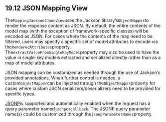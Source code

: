 ## 19.12 JSON Mapping View

The`MappingJackson2JsonView`uses the Jackson library’s`ObjectMapper`to render the response content as JSON. By default, the entire contents of the model map \(with the exception of framework-specific classes\) will be encoded as JSON. For cases where the contents of the map need to be filtered, users may specify a specific set of model attributes to encode via the`RenderedAttributes`property. The`extractValueFromSingleKeyModel`property may also be used to have the value in single-key models extracted and serialized directly rather than as a map of model attributes.

JSON mapping can be customized as needed through the use of Jackson’s provided annotations. When further control is needed, a custom`ObjectMapper`can be injected through the`ObjectMapper`property for cases where custom JSON serializers/deserializers need to be provided for specific types.

[JSONP](https://en.wikipedia.org/wiki/JSONP)is supported and automatically enabled when the request has a query parameter named`jsonp`or`callback`. The JSONP query parameter name\(s\) could be customized through the`jsonpParameterNames`property.

